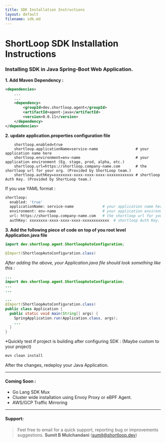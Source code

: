 ```yaml
---
title: SDK Installation Instructions
layout: default
filename: sdk.md
--- 
```



# ShortLoop SDK Installation Instructions

### Installing SDK in **Java Spring-Boot**  Web Application.

**1. Add Maven Dependency :**

```xml
<dependencies>
    ...
    ...
    <dependency>
        <groupId>dev.shortloop.agent</groupId>
        <artifactId>agent-java</artifactId>
        <version>0.0.11</version>
    </dependency>
</dependencies>
```
**2. update application.properties configuration file**

```
    shortloop.enabled=true
    shortloop.applicationName=service-name                 # your application name here
    shortloop.environment=env-name                         # your application environment (Eg. stage, prod, alpha, etc.)
    shortloop.url=https://shortloop.company-name.com       # the shortloop url for your org. (Provided by ShortLoop team.)
    shortloop.authKey=xxxxxxxx-xxxx-xxxx-xxxx-xxxxxxxxxxxx # shortloop Auth Key. (Provided by ShortLoop team.)
```

If you use YAML format : 
```bash
shortloop:
  enabled: 'true'
  applicationName: service-name             # your application name here.
  environment: env-name                     # your application environment (Eg. stage, prod, alpha, etc.)
  url: https://shortloop.company-name.com   # the shortloop url for your org. (Provided by ShortLoop team.)
  authKey: xxxxxxxx-xxxx-xxxx-xxxx-xxxxxxxxxxxx  # shortloop Auth Key. (Provided by ShortLoop team.)

```


**3. Add the following piece of code on top of you root level Application.java file**


```Java
import dev.shortloop.agent.ShortloopAutoConfiguration;
```


```Java
@Import(ShortloopAutoConfiguration.class)
```


*After adding the above, your Application.java file should look something like this :*

```java
... 
import dev.shortloop.agent.ShortloopAutoConfiguration;
...
...

...
@Import(ShortloopAutoConfiguration.class)
public class Application {
  public static void main(String[] args) {
    SpringApplication.run(Application.class, args);
    ...
  }
}

```

*Quickly test if project is building after configuring SDK :  (Maybe custom to your project)
```bash
mvn clean install
```

After the changes, redeploy your Java Application.

___

#### Coming Soon : 
 - Go Lang SDK Mux
 - Cluster wide installation using Envoy Proxy or eBPF Agent. 
 - AWS/GCP Traffic Mirroring

---

#### Support: 
> Feel free to email for a quick support, reporting bug or improvements suggestions.
**Sumit B Mulchandani** (sumit@shortloop.dev)


